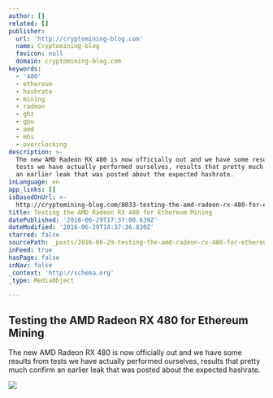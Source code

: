 ```yaml
---
author: []
related: []
publisher:
  url: 'http://cryptomining-blog.com'
  name: Cryptomining-blog
  favicon: null
  domain: cryptomining-blog.com
keywords:
  - '480'
  - ethereum
  - hashrate
  - mining
  - radeon
  - ghz
  - gpu
  - amd
  - mhs
  - overclocking
description: >-
  The new AMD Radeon RX 480 is now officially out and we have some results from
  tests we have actually performed ourselves, results that pretty much confirm
  an earlier leak that was posted about the expected hashrate.
inLanguage: en
app_links: []
isBasedOnUrl: >-
  http://cryptomining-blog.com/8033-testing-the-amd-radeon-rx-480-for-ethereum-mining/
title: Testing the AMD Radeon RX 480 for Ethereum Mining
datePublished: '2016-06-29T17:37:08.639Z'
dateModified: '2016-06-29T14:37:36.830Z'
starred: false
sourcePath: _posts/2016-06-29-testing-the-amd-radeon-rx-480-for-ethereum-mining.md
inFeed: true
hasPage: false
inNav: false
_context: 'http://schema.org'
_type: MediaObject

---
```

<article style=""><h1>Testing the AMD Radeon RX 480 for Ethereum Mining</h1><p>The new AMD Radeon RX 480 is now officially out and we have some results from tests we have actually performed ourselves, results that pretty much confirm an earlier leak that was posted about the expected hashrate.</p><img src="http://cryptomining-blog.com/wp-content/uploads/2016/06/amd-radeon-rx-480-1-580x301.jpg" /></article>